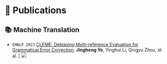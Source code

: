 # 📝 Publications 

## 📚 Machine Translation

- ``EMNLP 2023`` [CLEME: Debiasing Multi-reference Evaluation for Grammatical Error Correction](https://aclanthology.org/2023.emnlp-main.378/), **Jingheng Ye**, Yinghui Li, Qingyu Zhou, et al. \| [![](https://img.shields.io/github/stars/THUKElab/CLEME?style=social&label=Code+Stars)](https://github.com/THUKElab/CLEME)


